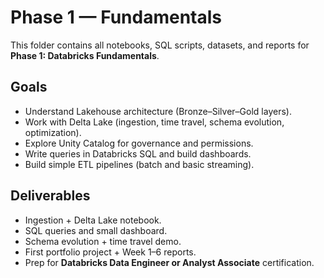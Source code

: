 # Phase 1 — Fundamentals

This folder contains all notebooks, SQL scripts, datasets, and reports for **Phase 1: Databricks Fundamentals**.

## Goals
- Understand Lakehouse architecture (Bronze–Silver–Gold layers).
- Work with Delta Lake (ingestion, time travel, schema evolution, optimization).
- Explore Unity Catalog for governance and permissions.
- Write queries in Databricks SQL and build dashboards.
- Build simple ETL pipelines (batch and basic streaming).

## Deliverables
- Ingestion + Delta Lake notebook.
- SQL queries and small dashboard.
- Schema evolution + time travel demo.
- First portfolio project + Week 1–6 reports.
- Prep for **Databricks Data Engineer or Analyst Associate** certification.
